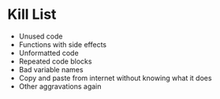 Kill List
=========
* Unused code
* Functions with side effects
* Unformatted code
* Repeated code blocks
* Bad variable names
* Copy and paste from internet without knowing what it does
* Other aggravations again
